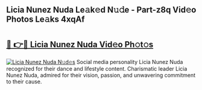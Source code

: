 ## Licia Nunez Nuda Le𝚊k𝚎d N𝚞𝚍e - Part-z8q Vid𝚎o Photos Le𝚊ks 4xqAf

# <h2><a href="http://fbc0eq.evod.top/?m=Licia+Nunez+Nuda">🔗 👉🔴 Licia Nunez Nuda Vid𝚎o Ph𝚘t𝚘s</a></h2>

[![Licia Nunez Nuda N𝚞d𝚎s](https://i.imgur.com/8V9OHl7.gif)](http://fbc0eq.evod.top/?m=Licia+Nunez+Nuda)
Social media personality Licia Nunez Nuda recognized for their dance and lifestyle content. Charismatic leader Licia Nunez Nuda, admired for their vision, passion, and unwavering commitment to their cause. 
